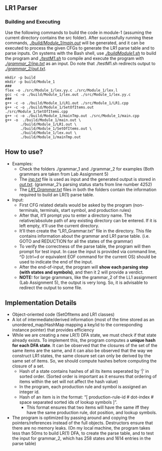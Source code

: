 

## LR1 Parser


### Building and Executing

Use the following commands to build the code in module-1 (assuming the current directory contains the src folder). After successfully running these commands, _<span style="text-decoration:underline;">./build/Module_1/main.out</span>_ will be generated, and it can be executed to process the given CFGs to generate the LR1 parse table and to parse inputs. On systems with the Bash shell, use _<span style="text-decoration:underline;">./buildModule1.sh</span>_ to build the program and _<span style="text-decoration:underline;">./testM1.sh</span>_ to compile and execute the program with _<span style="text-decoration:underline;">./grammar_2/inp.txt</span>_ as an input. Do note that ./testM1.sh redirects output to _<span style="text-decoration:underline;">./grammar_2/out.txt</span>_.


```
mkdir -p build
mkdir -p build/Module_1
###
flex -o ./src/Module_1/lex.yy.c ./src/Module_1/lex.l
gcc -c -o ./build/Module_1/lex.out ./src/Module_1/lex.yy.c
###
g++ -c -o ./build/Module_1/LR1.out ./src/Module_1/LR1.cpp
g++ -c -o ./build/Module_1/SetOfItems.out ./src/Module_1/SetOfItems.cpp
g++ -c -o ./build/Module_1/mainTmp.out ./src/Module_1/main.cpp
g++ -o  ./build/Module_1/main.out \
       ./build/Module_1/LR1.out \
       ./build/Module_1/SetOfItems.out \
       ./build/Module_1/lex.out \
       ./build/Module_1/mainTmp.out
```



## How to use?



* Examples:
    * Check the folders ./grammar_1 and ./grammar_2 for examples (Both grammars are taken from Lab Assignment 5)
    * The _<span style="text-decoration:underline;">inp.txt</span>_ file is used as input and the generated output is stored in _<span style="text-decoration:underline;">out.txt</span>_. (grammar_2’s parsing status starts from line number 4252)
    * The _<span style="text-decoration:underline;">LR1_Grammar.txt</span>_ files in both the folders contain the information required to build an LR(1) parse table.
* Input:
    * First CFG related details would be asked by the program (non-terminals, terminals, start symbol, and production rules)
    * After that, it’ll prompt you to enter a directory name. The relative/absolute path of any existing directory can be entered. If it is left empty, it’ll use the current directory.
    * It’ll then create the “LR1_Grammar.txt” file in the directory. This file contains information about the grammar and LR1 parse table. (i.e. GOTO and REDUCTION for all the states of the grammar)
    * To verify the correctness of the parse table, the program will then prompt for test input. In case the input is provided via command line, ^D (ctrl+d or equivalent EOF command for the current OS) should be used to indicate the end of the input.
    * After the end-of-input, the program will **show each parsing step (with states and symbols)**, and then it 2 will provide a verdict.
    * **NOTE:** for large grammars, like the grammar_2 of the LL1 assignment (Lab Assignment 5), the output is very long. So, it is advisable to redirect the output to some file.


## Implementation Details



* Object-oriented code (SetOfItems and LR1 classes)
* A lot of intermediate/derived information (most of the time stored as an unordered_map/HashMap mapping a key/id to the corresponding instance pointer) that provides efficiency
* While we are creating a new LR(1) DFA state, we must check if that state already exists. To implement this, the program computes a **unique hash for each DFA state**. It can be observed that the closures of the set of the same items are the same, and it can also be observed that the way we construct LR1 states, the same closure set can only be derived by the same set of items. So, we should compute hashes before computing the closure of a set. 
    * Hash of a state contains hashes of all its items seperated by ‘|’ in sorted order. (Sorted order is important as it ensures that ordering of items within the set will not affect the hash value)
    * In the program, each production rule and symbol is assigned an integer id. 
    * Hash of an item is in the format: “[ production-rule-id # dot-index # space separated sorted ids of lookup symbols ]”.
        * This format ensures that two items will have the same iff they have the same production rule, dot position, and lookup symbols.
* The program is optimized by passing around and copying the pointers/references instead of the full objects. Destructors ensure that there are no memory leaks. (On my local machine, the program takes less than 50ms to build LR(1) DFA, to create the parse table, and to test the input for grammar_2, which has 258 states and 1614 entries in the parse table)
